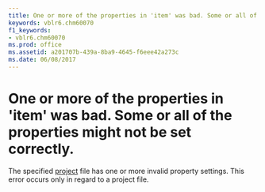```yaml
---
title: One or more of the properties in 'item' was bad. Some or all of the properties might not be set correctly.
keywords: vblr6.chm60070
f1_keywords:
- vblr6.chm60070
ms.prod: office
ms.assetid: a201707b-439a-8ba9-4645-f6eee42a273c
ms.date: 06/08/2017
---
```



# One or more of the properties in 'item' was bad. Some or all of the properties might not be set correctly.

The specified [project](vbe-glossary.md) file has one or more invalid property settings. This error occurs only in regard to a project file.


